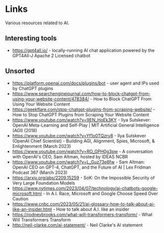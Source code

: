 # Links

Various resources related to AI.

## Interesting tools

- https://gpt4all.io/ - locally-running AI chat application powered by the GPT4All-J Apache 2 Licensed chatbot

## Unsorted

- https://platform.openai.com/docs/plugins/bot - user agent and IPs used by ChatGPT plugins
- https://www.searchenginejournal.com/how-to-block-chatgpt-from-using-your-website-content/478384/ - How to Block ChatGPT From Using Your Website Content
- https://geekflare.com/stop-chatgpt-plugins-from-scraping-website/ - How to Stop ChatGPT Plugins from Scraping Your Website Content
- https://www.youtube.com/watch?v=9EN_HoEk3KY - Ilya Sutskever: OpenAI Meta-Learning and Self-Play | MIT Artificial General Intelligence (AGI) (2018)
- https://www.youtube.com/watch?v=Yf1o0TQzry8 - Ilya Sutskever (OpenAI Chief Scientist) - Building AGI, Alignment, Spies, Microsoft, & Enlightenment (March 2023)
- https://www.youtube.com/watch?v=RO_GPH0g3pw - A conversation with OpenAI's CEO, Sam Altman, hosted by IDEAS NCBR
- https://www.youtube.com/watch?v=L_Guz73e6fw -  Sam Altman: OpenAI CEO on GPT-4, ChatGPT, and the Future of AI | Lex Fridman Podcast 367 (March 2023)
- https://arxiv.org/abs/2209.15259 - SoK: On the Impossible Security of Very Large Foundation Models
- https://www.nytimes.com/2023/04/07/technology/ai-chatbots-google-microsoft.html - In A.I. Race, Microsoft and Google Choose Speed Over Caution
- https://www.cnbc.com/2023/05/21/ai-glossary-how-to-talk-about-ai-like-an-insider.html - How to talk about A.I. like an insider
- https://rodneybrooks.com/what-will-transformers-transform/ - What Will Transformers Transform
- http://neil-clarke.com/ai-statement/ - Neil Clarke's AI statement 
